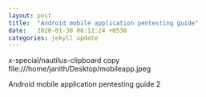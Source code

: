 ```yaml
---
layout: post
title:  "Android mobile application pentesting guide"
date:   2020-01-30 08:12:24 +0530
categories: jekyll update
---
```


x-special/nautilus-clipboard
copy
file:///home/janith/Desktop/mobileapp.jpeg

Android mobile application pentesting guide 2
